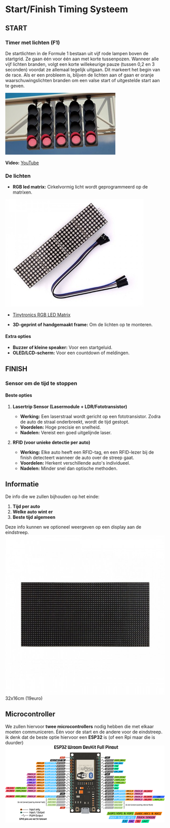 # Start/Finish Timing Systeem

## START

### Timer met lichten (F1)

De startlichten in de Formule 1 bestaan uit vijf rode lampen boven de startgrid. Ze gaan één voor één aan met korte tussenpozen. Wanneer alle vijf lichten branden, volgt een korte willekeurige pauze (tussen 0,2 en 3 seconden) voordat ze allemaal tegelijk uitgaan. Dit markeert het begin van de race. Als er een probleem is, blijven de lichten aan of gaan er oranje waarschuwingslichten branden om een valse start of uitgestelde start aan te geven.

![F1 lichten](./afb/lichten.jpg)

**Video:** [YouTube](https://youtu.be/NBmQRO8_d8I)

### De lichten

- **RGB led matrix:** Cirkelvormig licht wordt geprogrammeerd op de matrixen.

![matrix](./afb/led-matrix.jpg)

- [Tinytronics RGB LED Matrix](https://www.tinytronics.nl/en/lighting/matrix)

- **3D-geprint of handgemaakt frame:** Om de lichten op te monteren.

#### Extra opties

- **Buzzer of kleine speaker:** Voor een startgeluid.
- **OLED/LCD-scherm:** Voor een countdown of meldingen.

## FINISH

### Sensor om de tijd te stoppen

#### Beste opties

1. **Lasertrip Sensor (Lasermodule + LDR/Fototransistor)**  
   - **Werking:** Een laserstraal wordt gericht op een fototransistor. Zodra de auto de straal onderbreekt, wordt de tijd gestopt.  
   - **Voordelen:** Hoge precisie en snelheid.  
   - **Nadelen:** Vereist een goed uitgelijnde laser.

2. **RFID (voor unieke detectie per auto)**  
   - **Werking:** Elke auto heeft een RFID-tag, en een RFID-lezer bij de finish detecteert wanneer de auto over de streep gaat.  
   - **Voordelen:** Herkent verschillende auto's individueel.  
   - **Nadelen:** Minder snel dan optische methoden.

## Informatie

De info die we zullen bijhouden op het einde:

1. **Tijd per auto**
2. **Welke auto wint er**
3. **Beste tijd algemeen**

Deze info kunnen we optioneel weergeven op een display aan de eindstreep.
![matrix scherm](./afb/matrix-scherm.jpg)
32x16cm (19euro)

## Microcontroller

We zullen hiervoor **twee microcontrollers** nodig hebben die met elkaar moeten communiceren. Één voor de start en de andere voor de eindstreep.
ik denk dat de beste optie hiervoor een **ESP32** is (of een Rpi maar die is duurder)
![ESP32](./afb/Esp32.png)
